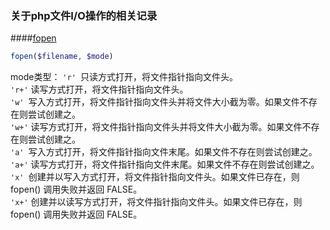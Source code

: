 ### 关于php文件I/O操作的相关记录   

####[fopen](http://cn2.php.net/manual/en/function.fopen.php)   

```php
fopen($filename, $mode)
```
mode类型：
`'r' `只读方式打开，将文件指针指向文件头。   
`'r+'` 读写方式打开，将文件指针指向文件头。   
`'w' `写入方式打开，将文件指针指向文件头并将文件大小截为零。如果文件不存在则尝试创建之。   
`'w+'` 读写方式打开，将文件指针指向文件头并将文件大小截为零。如果文件不存在则尝试创建之。   
`'a' `写入方式打开，将文件指针指向文件末尾。如果文件不存在则尝试创建之。   
`'a+'` 读写方式打开，将文件指针指向文件末尾。如果文件不存在则尝试创建之。   
`'x' `创建并以写入方式打开，将文件指针指向文件头。如果文件已存在，则 fopen() 调用失败并返回 FALSE。   
`'x+'` 创建并以读写方式打开，将文件指针指向文件头。如果文件已存在，则 fopen() 调用失败并返回 FALSE。